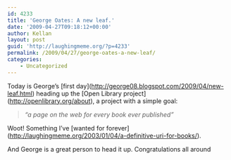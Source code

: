 ```yaml
---
id: 4233
title: 'George Oates: A new leaf.'
date: '2009-04-27T09:18:12+00:00'
author: Kellan
layout: post
guid: 'http://laughingmeme.org/?p=4233'
permalink: /2009/04/27/george-oates-a-new-leaf/
categories:
    - Uncategorized
---
```


Today is George’s \[first day\](http://george08.blogspot.com/2009/04/new-leaf.html) heading up the \[Open Library project\](http://openlibrary.org/about), a project with a simple goal:

> *“a page on the web for every book ever published”*

Woot! Something I’ve \[wanted for forever\](http://laughingmeme.org/2003/01/04/a-definitive-uri-for-books/).

And George is a great person to head it up. Congratulations all around